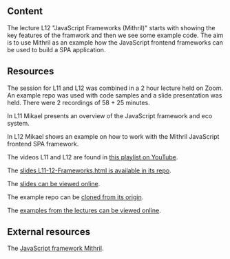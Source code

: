 ## Content

The lecture L12 "JavaScript Frameworks (Mithril)" starts with showing the key features of the framwork and then we see some example code. The aim is to use Mithril as an example how the JavaScript frontend frameworks can be used to build a SPA application.



## Resources

The session for L11 and L12 was combined in a 2 hour lecture held on Zoom. An example repo was used with code samples and a slide presentation was held. There were 2 recordings of 58 + 25 minutes.

In L11 Mikael presents an overview of the JavaScript framework and eco system.

In L12 Mikael shows an example on how to work with the Mithril JavaScript frontend SPA framework.

The videos L11 and L12 are found in [this playlist on YouTube](https://www.youtube.com/playlist?list=PLEtyhUSKTK3j1CnTUOZir50aN58GGQ7m6).

The [slides L11-12-Frameworks.html is available in its repo](https://gitlab.lnu.se/1dv525/content/slides).

The [slides can be viewed online](http://1dv525.mikaelroos.se/slides/L11-12-Frameworks.html).

The example repo can be [cloned from its origin](https://gitlab.lnu.se/1dv525/content/example).

The [examples from the lectures can be viewed online](http://1dv525.mikaelroos.se/example/).



## External resources

The [JavaScript framework Mithril](https://mithril.js.org/).



<!--
## Resources from previous course rounds
-->
